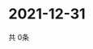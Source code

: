 # 2021-12-31
  共 0条

  <!-- BEGIN -->
  <!-- 最后更新时间Fri Dec 31 2021 05:06:50 GMT+0000 (Coordinated Universal Time) -->
  
  <!-- END -->
  
  